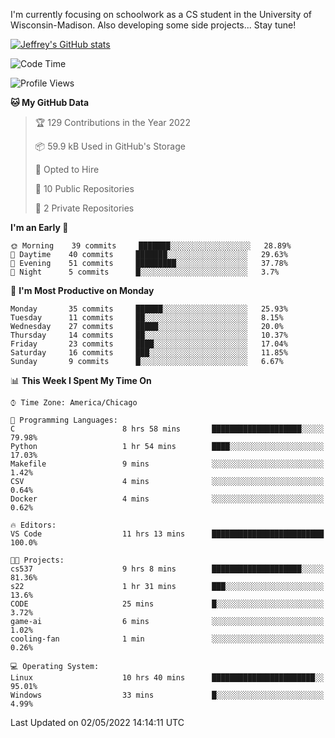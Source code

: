 

I'm currently focusing on schoolwork as a CS student in the University of Wisconsin-Madison.
Also developing some side projects...
Stay tune!

<!-- [![wakatime](https://wakatime.com/badge/user/99a12255-d5fa-4530-a56f-b1f6efe8669d.svg?style=for-the-badge)](https://wakatime.com/@99a12255-d5fa-4530-a56f-b1f6efe8669d) -->

[![Jeffrey's GitHub stats](https://github-readme-stats.vercel.app/api?username=slijeff&count_private=true&show_icons=true)](https://github.com/anuraghazra/github-readme-stats)

<!-- [![Jeffrey's wakatime stats](https://github-readme-stats.vercel.app/api/wakatime?username=slijeff&custom_title=Coding+Time+Last+Week)](https://github.com/slijeff/github-readme-stats) -->

<!-- [![Top Langs](https://github-readme-stats.vercel.app/api/top-langs/?username=slijeff&count_private=true&langs_count=8&hide=javascript&custom_title=Repo+Languages)](https://github.com/anuraghazra/github-readme-stats) -->

<!--START_SECTION:waka-->
![Code Time](http://img.shields.io/badge/Code%20Time-39%20hrs%2053%20mins-blue)

![Profile Views](http://img.shields.io/badge/Profile%20Views-3-blue)

**🐱 My GitHub Data** 

> 🏆 129 Contributions in the Year 2022
 > 
> 📦 59.9 kB Used in GitHub's Storage 
 > 
> 💼 Opted to Hire
 > 
> 📜 10 Public Repositories 
 > 
> 🔑 2 Private Repositories  
 > 
**I'm an Early 🐤** 

```text
🌞 Morning    39 commits     ███████░░░░░░░░░░░░░░░░░░   28.89% 
🌆 Daytime    40 commits     ███████░░░░░░░░░░░░░░░░░░   29.63% 
🌃 Evening    51 commits     █████████░░░░░░░░░░░░░░░░   37.78% 
🌙 Night      5 commits      █░░░░░░░░░░░░░░░░░░░░░░░░   3.7%

```
📅 **I'm Most Productive on Monday** 

```text
Monday       35 commits     ██████░░░░░░░░░░░░░░░░░░░   25.93% 
Tuesday      11 commits     ██░░░░░░░░░░░░░░░░░░░░░░░   8.15% 
Wednesday    27 commits     █████░░░░░░░░░░░░░░░░░░░░   20.0% 
Thursday     14 commits     ██░░░░░░░░░░░░░░░░░░░░░░░   10.37% 
Friday       23 commits     ████░░░░░░░░░░░░░░░░░░░░░   17.04% 
Saturday     16 commits     ███░░░░░░░░░░░░░░░░░░░░░░   11.85% 
Sunday       9 commits      █░░░░░░░░░░░░░░░░░░░░░░░░   6.67%

```


📊 **This Week I Spent My Time On** 

```text
⌚︎ Time Zone: America/Chicago

💬 Programming Languages: 
C                        8 hrs 58 mins       ████████████████████░░░░░   79.98% 
Python                   1 hr 54 mins        ████░░░░░░░░░░░░░░░░░░░░░   17.03% 
Makefile                 9 mins              ░░░░░░░░░░░░░░░░░░░░░░░░░   1.42% 
CSV                      4 mins              ░░░░░░░░░░░░░░░░░░░░░░░░░   0.64% 
Docker                   4 mins              ░░░░░░░░░░░░░░░░░░░░░░░░░   0.62%

🔥 Editors: 
VS Code                  11 hrs 13 mins      █████████████████████████   100.0%

🐱‍💻 Projects: 
cs537                    9 hrs 8 mins        ████████████████████░░░░░   81.36% 
s22                      1 hr 31 mins        ███░░░░░░░░░░░░░░░░░░░░░░   13.6% 
CODE                     25 mins             █░░░░░░░░░░░░░░░░░░░░░░░░   3.72% 
game-ai                  6 mins              ░░░░░░░░░░░░░░░░░░░░░░░░░   1.02% 
cooling-fan              1 min               ░░░░░░░░░░░░░░░░░░░░░░░░░   0.26%

💻 Operating System: 
Linux                    10 hrs 40 mins      ███████████████████████░░   95.01% 
Windows                  33 mins             █░░░░░░░░░░░░░░░░░░░░░░░░   4.99%

```


 Last Updated on 02/05/2022 14:14:11 UTC
<!--END_SECTION:waka-->

